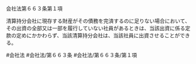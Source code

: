 会社法第６６３条第１項

清算持分会社に現存する財産がその債務を完済するのに足りない場合において、その出資の全部又は一部を履行していない社員があるときは、当該出資に係る定款の定めにかかわらず、当該清算持分会社は、当該社員に出資させることができる。

#会社法
#会社法/第６６３条
#会社法/第６６３条/第１項
